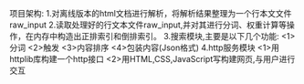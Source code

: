 项目架构:
1.对离线版本的html文档进行解析，将解析结果整理为一个行本文文件raw_input
2.读取处理好的行文本文件raw_input,并对其进行分词、权重计算等操作，在内存中构造出正排索引和倒排索引。
3.搜索模块,主要是以下几个功能:
<1>分词
<2>触发
<3>内容排序
<4>包装内容(Json格式)
4.http服务模块
<1>用httplib库构建一个http接口
<2>用HTML,CSS,JavaScript写构建网页,与用户进行交互
